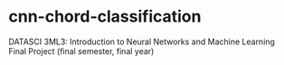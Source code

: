 # cnn-chord-classification
DATASCI 3ML3: Introduction to Neural Networks and Machine Learning Final Project (final semester, final year)
